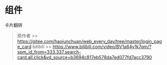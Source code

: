 <!-- 项目地址 -->
# 组件
卡片翻转
> 原作者
    >> https://gitee.com/haojunchuan/web_every_day/tree/master/login_page_card
> bilibili
    >> https://www.bilibili.com/video/BV1a64y1k7qm/?spm_id_from=333.337.search-card.all.click&vd_source=b3694c817eb578da7ed077fd7acc3790